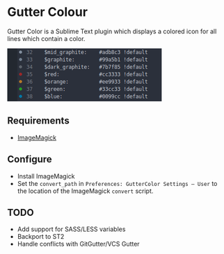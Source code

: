 # Gutter Colour

Gutter Color is a Sublime Text plugin which displays a colored icon for all lines which contain a color.

![GutterColor](screenshot.png)

## Requirements

* [ImageMagick](http://www.imagemagick.org/)

## Configure

* Install ImageMagick
* Set the `convert_path` in `Preferences: GutterColor Settings – User` to the location of the ImageMagick `convert` script.

## TODO

* Add support for SASS/LESS variables
* Backport to ST2
* Handle conflicts with GitGutter/VCS Gutter
